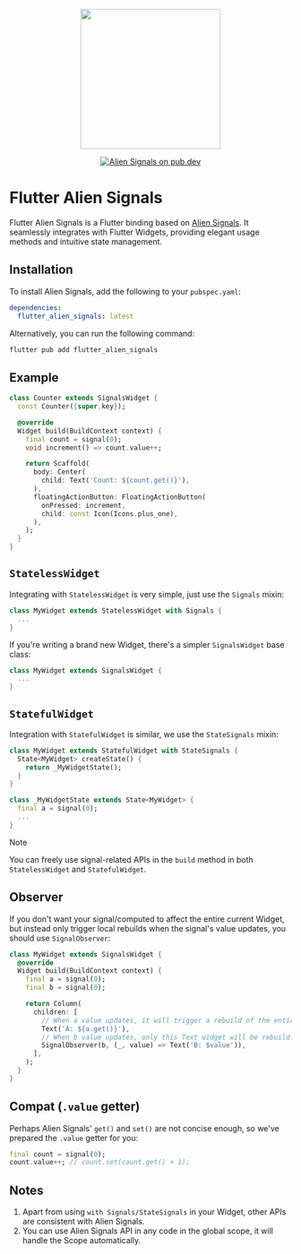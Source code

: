 <p align="center">
  <img src="https://github.com/stackblitz/alien-signals/raw/master/assets/logo.png" width="250"><br>
<p>

<p align="center">
  <a href="https://pub.dev/packages/flutter_alien_signals">
    <img src="https://img.shields.io/pub/v/flutter_alien_signals" alt="Alien Signals on pub.dev" />
  </a>
</p>

# Flutter Alien Signals

Flutter Alien Signals is a Flutter binding based on [Alien Signals](https://github.com/medz/alien-signals-dart). It seamlessly integrates with Flutter Widgets, providing elegant usage methods and intuitive state management.

## Installation

To install Alien Signals, add the following to your `pubspec.yaml`:

```yaml
dependencies:
  flutter_alien_signals: latest
```

Alternatively, you can run the following command:

```bash
flutter pub add flutter_alien_signals
```

## Example

```dart
class Counter extends SignalsWidget {
  const Counter({super.key});

  @override
  Widget build(BuildContext context) {
    final count = signal(0);
    void increment() => count.value++;

    return Scaffold(
      body: Center(
        child: Text('Count: ${count.get()}'),
      ),
      floatingActionButton: FloatingActionButton(
        onPressed: increment,
        child: const Icon(Icons.plus_one),
      ),
    );
  }
}
```

## `StatelessWidget`

Integrating with `StatelessWidget` is very simple, just use the `Signals` mixin:

```dart
class MyWidget extends StatelessWidget with Signals {
  ...
}
```

If you're writing a brand new Widget, there's a simpler `SignalsWidget` base class:

```dart
class MyWidget extends SignalsWidget {
  ...
}
```

## `StatefulWidget`

Integration with `StatefulWidget` is similar, we use the `StateSignals` mixin:

```dart
class MyWidget extends StatefulWidget with StateSignals {
  State<MyWidget> createState() {
    return _MyWidgetState();
  }
}

class _MyWidgetState extends State<MyWidget> {
  final a = signal(0);
  ...
}
```

> [!NOTE]
>
> You can freely use signal-related APIs in the `build` method in both `StatelessWidget` and `StatefulWidget`.

## Observer

If you don't want your signal/computed to affect the entire current Widget, but instead only trigger local rebuilds when the signal's value updates, you should use `SignalObserver`:

```dart
class MyWidget extends SignalsWidget {
  @override
  Widget build(BuildContext context) {
    final a = signal(0);
    final b = signal(0);

    return Column(
      children: [
        // When a value updates, it will trigger a rebuild of the entire MyWidget.
        Text('A: ${a.get()}'),
        // When b value updates, only this Text widget will be rebuild.
        SignalObserver(b, (_, value) => Text('B: $value')),
      ],
    );
  }
}
```

## Compat (`.value` getter)

Perhaps Alien Signals' `get()` and `set()` are not concise enough, so we've prepared the `.value` getter for you:

```dart
final count = signal(0);
count.value++; // count.set(count.get() + 1);
```

## Notes

1. Apart from using `with Signals/StateSignals` in your Widget, other APIs are consistent with Alien Signals.
2. You can use Alien Signals API in any code in the global scope, it will handle the Scope automatically.
